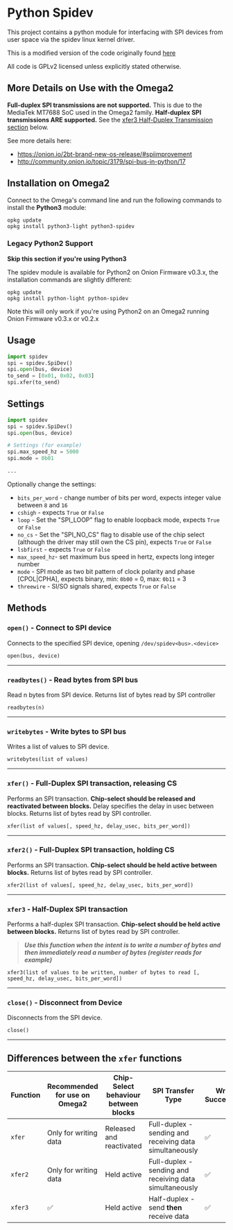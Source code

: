 # Python Spidev

This project contains a python module for interfacing with SPI devices from user space via the spidev linux kernel driver.

This is a modified version of the code originally found [here](http://elk.informatik.fh-augsburg.de/da/da-49/trees/pyap7k/lang/py-spi)

All code is GPLv2 licensed unless explicitly stated otherwise.

## More Details on Use with the Omega2

**Full-duplex SPI transmissions are not supported.** This is due to the MediaTek MT7688 SoC used in the Omega2 family. **Half-duplex SPI transmissions ARE supported.** See the [xfer3 Half-Duplex Transmission section](#xfer3---half-duplex-spi-transaction) below. 

See more details here:

* https://onion.io/2bt-brand-new-os-release/#spiimprovement
* http://community.onion.io/topic/3179/spi-bus-in-python/17

## Installation on Omega2

Connect to the Omega's command line and run the following commands to install the **Python3** module:
```
opkg update
opkg install python3-light python3-spidev
```

### Legacy Python2 Support

**Skip this section if you're using Python3**

The spidev module is available for Python2 on Onion Firmware v0.3.x, the installation commands are slightly different:

```
opkg update
opkg install python-light python-spidev
```

Note this will only work if you're using Python2 on an Omega2 running Onion Firmware v0.3.x or v0.2.x


## Usage

```python
import spidev
spi = spidev.SpiDev()
spi.open(bus, device)
to_send = [0x01, 0x02, 0x03]
spi.xfer(to_send)
```

## Settings


```python
import spidev
spi = spidev.SpiDev()
spi.open(bus, device)

# Settings (for example)
spi.max_speed_hz = 5000
spi.mode = 0b01

...
```

Optionally change the settings:

* `bits_per_word` - change number of bits per word, expects integer value between `8` and `16`
* `cshigh` - expects `True` or `False`
* `loop` - Set the "SPI_LOOP" flag to enable loopback mode, expects `True` or `False`
* `no_cs` - Set the "SPI_NO_CS" flag to disable use of the chip select (although the driver may still own the CS pin), expects `True` or `False`
* `lsbfirst` - expects `True` or `False`
* `max_speed_hz`- set maximum bus speed in hertz, expects long integer number
* `mode` - SPI mode as two bit pattern of clock polarity and phase [CPOL|CPHA], expects binary, min: `0b00` = 0, max: `0b11` = 3
* `threewire` - SI/SO signals shared, expects `True` or `False`

## Methods

### `open()` - Connect to SPI device

Connects to the specified SPI device, opening `/dev/spidev<bus>.<device>`
```
open(bus, device)
```

---

### `readbytes()` - Read bytes from SPI bus

Read n bytes from SPI device. Returns list of bytes read by SPI controller
```
readbytes(n)
```
---

### `writebytes` - Write bytes to SPI bus

Writes a list of values to SPI device.
```
writebytes(list of values)
```
---

### `xfer()` - Full-Duplex SPI transaction, releasing CS

Performs an SPI transaction. **Chip-select should be released and reactivated between blocks.**
Delay specifies the delay in usec between blocks. Returns list of bytes read by SPI controller.
```
xfer(list of values[, speed_hz, delay_usec, bits_per_word])
```
---

### `xfer2()` - Full-Duplex SPI transaction, holding CS

Performs an SPI transaction. **Chip-select should be held active between blocks.**
Returns list of bytes read by SPI controller.
```
xfer2(list of values[, speed_hz, delay_usec, bits_per_word])
```
---

### `xfer3` - Half-Duplex SPI transaction
Performs a half-duplex SPI transaction. **Chip-select should be held active between blocks.**
Returns list of bytes read by SPI controller. 
> ***Use this function when the intent is to write a number of bytes and then immediately read a number of bytes (register reads for example)***
```
xfer3(list of values to be written, number of bytes to read [, speed_hz, delay_usec, bits_per_word])
```

---

### `close()` - Disconnect from Device

Disconnects from the SPI device.
```
close()
```

---


## Differences between the `xfer` functions

| Function | Recommended for use on Omega2 | Chip-Select behaviour between blocks | SPI Transfer Type                                       | Writes Successfully | Reads Successfully |
|----------|-------------------------------|--------------------------------------|---------------------------------------------------------|---------------------|--------------------|
| `xfer`   | Only for writing data                            | Released and reactivated             | Full-duplex - sending and receiving data simultaneously | ✅                   | ❌                  |
| `xfer2`  | Only for writing data                             | Held active                          | Full-duplex - sending and receiving data simultaneously | ✅                   | ❌                  |
| `xfer3`  | ✅                             | Held active                          | Half-duplex - send **then** receive data                | ✅                   | ✅                  |
